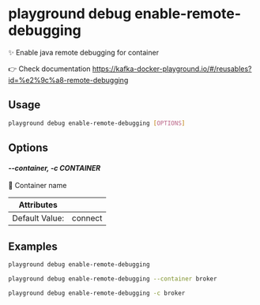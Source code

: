 # playground debug enable-remote-debugging

✨ Enable java remote debugging for container  
  
👉 Check documentation https://kafka-docker-playground.io/#/reusables?id=%e2%9c%a8-remote-debugging

## Usage

```bash
playground debug enable-remote-debugging [OPTIONS]
```

## Options

#### *--container, -c CONTAINER*

🐳 Container name

| Attributes      | &nbsp;
|-----------------|-------------
| Default Value:  | connect

## Examples

```bash
playground debug enable-remote-debugging
```

```bash
playground debug enable-remote-debugging --container broker
```

```bash
playground debug enable-remote-debugging -c broker
```


